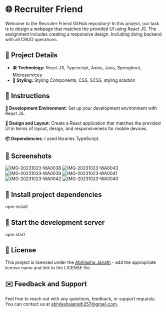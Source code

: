 # 🌐 Recruiter Friend
Welcome to the Recruiter Friend GitHub repository! In this project, our task is to design a webpage that matches the provided UI using React JS. The assignment includes creating a responsive design. Including doing backend with all CRUD operations.

## 📂 Project Details

- **🛠️ Technology:** React JS, Typescript, Axios, Java, Springboot, Microservices
- **💅 Styling:** Styling Components, CSS, SCSS, styling solution

## 📜 Instructions
**🔨 Development Environment**: Set up your development environment with React JS.

**🎨 Design and Layout**: Create a React application that matches the provided UI in terms of layout, design, and responsiveness for mobile devices.

**📦 Dependencies**: I used libraries TypeScript.

## 📸 Screenshots


![IMG-20231023-WA0038](https://github.com/Abhilasha-Jairath/recruiterFriend/assets/53110403/f13e3ae8-3a6d-44df-9977-ea659895171b)
![IMG-20231023-WA0043](https://github.com/Abhilasha-Jairath/recruiterFriend/assets/53110403/2d166b0e-2c28-4244-a1a7-302a38e9a76e)
![IMG-20231023-WA0039](https://github.com/Abhilasha-Jairath/recruiterFriend/assets/53110403/c0590a73-d423-4013-9602-cb5a33837702)
![IMG-20231023-WA0041](https://github.com/Abhilasha-Jairath/recruiterFriend/assets/53110403/910c25cc-0bd0-48b0-80aa-efd83d33c896)
![IMG-20231023-WA0042](https://github.com/Abhilasha-Jairath/recruiterFriend/assets/53110403/c99eea44-eedd-4e70-abd6-a5b41b976578)
![IMG-20231023-WA0040](https://github.com/Abhilasha-Jairath/recruiterFriend/assets/53110403/83b721ee-755c-4064-b53d-c72b9aa90dcb)

## 🚀 Install project dependencies
npm install

## 🏁 Start the development server
npm start

## 📄 License

This project is licensed under the [Abhilasha Jairath](LICENSE.md) - add the appropriate license name and link to the LICENSE file.

## ✉️ Feedback and Support

Feel free to reach out with any questions, feedback, or support requests. You can contact us at [abhilashajairath257@gmail.com](mailto:abhilashajairath257@gmail.com).


